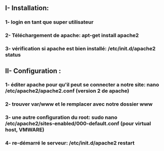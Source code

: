 ## I- Installation:
### 1- login en tant que super utilisateur
### 2- Téléchargement de apache:  apt-get install apache2
### 3- vérification si apache est bien installé: /etc/init.d/apache2 status

## II- Configuration :
### 1- éditer apache pour qu'il peut se connecter a notre site: nano /etc/apache2/apache2.conf   (version 2 de apache)
### 2- trouver var/www   et le remplacer avec notre dossier www
### 3- une autre configuration du root: sudo nano /etc/apache2/sites-enabled/000-default.conf  (pour virtual host, VMWARE)
### 4- re-démarré le serveur: /etc/init.d/apache2 restart